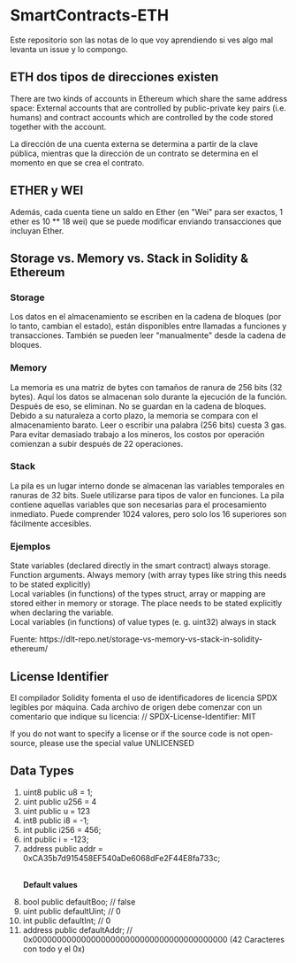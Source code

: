 # SmartContracts-ETH

Este repositorio son las notas de lo que voy aprendiendo si ves algo mal levanta un issue y lo compongo.

<h2> ETH dos tipos de direcciones existen </h2>
<p> There are two kinds of accounts in Ethereum which share the same address space: External accounts that are controlled by public-private key pairs (i.e. humans) and contract accounts which are controlled by the code stored together with the account.
</p> 

<p> La dirección de una cuenta externa se determina a partir de la clave pública, mientras que la dirección de un contrato se determina en el momento en que se crea el contrato. </p>

<h2> ETHER y WEI </h2> 

<p> Además, cada cuenta tiene un saldo en Ether (en "Wei" para ser exactos, 1 ether es 10 ** 18 wei) que se puede modificar enviando transacciones que incluyan Ether.</p> 

<h2> Storage vs. Memory vs. Stack in Solidity & Ethereum </h2> 


<h3> Storage </h3> 

<p> Los datos en el almacenamiento se escriben en la cadena de bloques (por lo tanto, cambian el estado), están disponibles entre llamadas a funciones y transacciones. También se pueden leer "manualmente" desde la cadena de bloques.<p>

<h3> Memory </h3>

<p> La memoria es una matriz de bytes con tamaños de ranura de 256 bits (32 bytes). Aquí los datos se almacenan solo durante la ejecución de la función. Después de eso, se eliminan. No se guardan en la cadena de bloques. Debido a su naturaleza a corto plazo, la memoria se compara con el almacenamiento barato. Leer o escribir una palabra (256 bits) cuesta 3 gas. Para evitar demasiado trabajo a los mineros, los costos por operación comienzan a subir después de 22 operaciones. </p>

<h3> Stack </h3> 
  
<p> La pila es un lugar interno donde se almacenan las variables temporales en ranuras de 32 bits. Suele utilizarse para tipos de valor en funciones. La pila contiene aquellas variables que son necesarias para el procesamiento inmediato. Puede comprender 1024 valores, pero solo los 16 superiores son fácilmente accesibles.</p> 

<h3> Ejemplos </h3>

<p> State variables (declared directly in the smart contract) always storage.<br>
Function arguments. Always memory (with array types like string this needs to be stated explicitly)<br>
Local variables (in functions) of the types struct, array or mapping are stored either in memory or storage. The place needs to be stated explicitly when declaring the variable.<br>
Local variables (in functions) of value types (e. g. uint32) always in stack<br>
  
</p>
  
<p> Fuente: https://dlt-repo.net/storage-vs-memory-vs-stack-in-solidity-ethereum/ </p>

<h2> License Identifier </h2> 

<p> El compilador Solidity fomenta el uso de identificadores de licencia SPDX legibles por máquina. Cada archivo de origen debe comenzar con un comentario que indique su licencia: // SPDX-License-Identifier: MIT </p>

<p> If you do not want to specify a license or if the source code is not open-source, please use the special value UNLICENSED </p> 

<h2> Data Types </h2> 

<ol> 
  <li> uint8 public u8 = 1;	</li>
   <li> uint public u256 = 4</li>
   <li> uint public u = 123	</li>
    <li>int8 public i8 = -1;	</li>
    <li>int public i256 = 456;	</li>
    <li>int public i = -123;	</li>
    <li> address public addr = 0xCA35b7d915458EF540aDe6068dFe2F44E8fa733c;</li>
  <br>
    <p> <strong> Default values </strong> </p>
    <li>bool public defaultBoo; // false	</li>										
    <li>uint public defaultUint; // 0 		</li>										
    <li>int public defaultInt; // 0 		</li>										
    <li>address public defaultAddr; // 0x0000000000000000000000000000000000000000 (42 Caracteres con todo y el 0x)</li>
</ol>   

